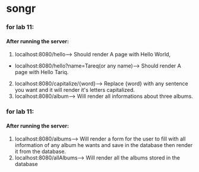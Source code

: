 # songr
### for lab 11:
#### After running the server:
1. localhost:8080/hello-->  Should render A page with Hello World,
- localhost:8080/hello?name=Tareq(or any name)-->  Should render A page with Hello Tariq.
2. localhost:8080/capitalize/{word}-->  Replace {word} with any sentence you want and it will render it's letters capitalized.
3. localhost:8080/album--> Will render all informations about three albums.

### for lab 11:
#### After running the server:
1. localhost:8080/albums-->  Will render a form for the user to fill with all information of any album he wants and save in the database then render it from the database.
2. localhost:8080/allAlbums-->  Will render all the albums stored in the database
